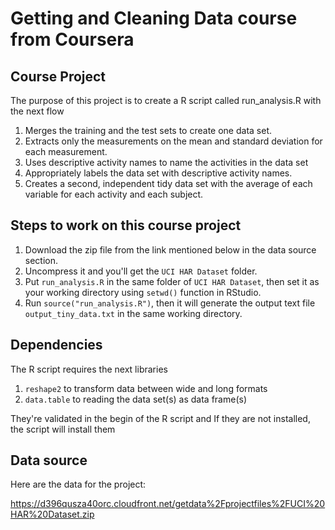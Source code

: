 # Getting and Cleaning Data course from Coursera

## Course Project

The purpose of this project is to create a R script called run_analysis.R with the next flow

1. Merges the training and the test sets to create one data set.
2. Extracts only the measurements on the mean and standard deviation for each measurement.
3. Uses descriptive activity names to name the activities in the data set
4. Appropriately labels the data set with descriptive activity names.
5. Creates a second, independent tidy data set with the average of each variable for each activity and each subject.

## Steps to work on this course project

1. Download the zip file from the link mentioned below in the data source section.
2. Uncompress it and you'll get the ```UCI HAR Dataset``` folder.
3. Put ```run_analysis.R``` in the same folder of ```UCI HAR Dataset```, then set it as your working directory using ```setwd()``` function in RStudio.
4. Run ```source("run_analysis.R")```, then it will generate the output text file ```output_tiny_data.txt``` in the same working directory.

## Dependencies

The R script requires the next libraries

1. ```reshape2``` to transform data between wide and long formats
2. ```data.table``` to reading the data set(s) as data frame(s)

They're validated in the begin of the R script and If they are not installed, the script will install them

## Data source

Here are the data for the project: 

https://d396qusza40orc.cloudfront.net/getdata%2Fprojectfiles%2FUCI%20HAR%20Dataset.zip

